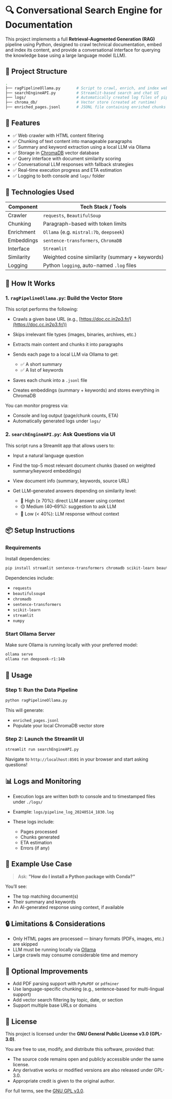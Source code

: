 # 🔍 Conversational Search Engine for Documentation

This project implements a full **Retrieval-Augmented Generation (RAG)** pipeline using Python, designed to crawl technical documentation, embed and index its content, and provide a conversational interface for querying the knowledge base using a large language model (LLM).



## 📁 Project Structure

```bash
.
├── ragPipelineOllama.py       # Script to crawl, enrich, and index web content
├── searchEngineAPI.py         # Streamlit-based search and chat UI
├── logs/                      # Automatically created log files of pipeline execution
├── chroma_db/                 # Vector store (created at runtime)
├── enriched_pages.jsonl       # JSONL file containing enriched chunks (created at runtime)
```

## 🚀 Features

* ✅ Web crawler with HTML content filtering
* ✅ Chunking of text content into manageable paragraphs
* ✅ Summary and keyword extraction using a local LLM via Ollama
* ✅ Storage in [ChromaDB](https://www.trychroma.com/) vector database
* ✅ Query interface with document similarity scoring
* ✅ Conversational LLM responses with fallback strategies
* ✅ Real-time execution progress and ETA estimation
* ✅ Logging to both console and `logs/` folder

## 🧠 Technologies Used

| Component  | Tech Stack / Tools                              |
| ---------- | ----------------------------------------------- |
| Crawler    | `requests`, `BeautifulSoup`                     |
| Chunking   | Paragraph-based with token limits               |
| Enrichment | `Ollama` (e.g. `mistral:7b`, `deepseek`)        |
| Embeddings | `sentence-transformers`, `ChromaDB`             |
| Interface  | `Streamlit`                                     |
| Similarity | Weighted cosine similarity (summary + keywords) |
| Logging    | Python `logging`, auto-named `.log` files       |



## 🧪 How It Works

### 1. `ragPipelineOllama.py`: Build the Vector Store

This script performs the following:

* Crawls a given base URL (e.g., [https://doc.cc.in2p3.fr/](https://doc.cc.in2p3.fr/))
* Skips irrelevant file types (images, binaries, archives, etc.)
* Extracts main content and chunks it into paragraphs
* Sends each page to a local LLM via Ollama to get:

  * ✅ A short summary
  * ✅ A list of keywords
* Saves each chunk into a `.jsonl` file
* Creates embeddings (summary + keywords) and stores everything in ChromaDB

You can monitor progress via:

* Console and log output (page/chunk counts, ETA)
* Automatically generated logs under `logs/`

### 2. `searchEngineAPI.py`: Ask Questions via UI

This script runs a Streamlit app that allows users to:

* Input a natural language question
* Find the top-5 most relevant document chunks (based on weighted summary/keyword embeddings)
* View document info (summary, keywords, source URL)
* Get LLM-generated answers depending on similarity level:

  * 🔵 High (≥ 70%): direct LLM answer using context
  * 🟡 Medium (40–69%): suggestion to ask LLM
  * 🔴 Low (< 40%): LLM response without context


## 📦 Setup Instructions

### Requirements

Install dependencies:

```bash
pip install streamlit sentence-transformers chromadb scikit-learn beautifulsoup4 requests bs4 sentence_transformers tiktoken dash dash_bootstrap_components torch asyncio
```

Dependencies include:

* `requests`
* `beautifulsoup4`
* `chromadb`
* `sentence-transformers`
* `scikit-learn`
* `streamlit`
* `numpy`

### Start Ollama Server

Make sure Ollama is running locally with your preferred model:

```bash
ollama serve
ollama run deepseek-r1:14b
```


## 🧰 Usage

### Step 1: Run the Data Pipeline

```bash
python ragPipelineOllama.py
```

This will generate:

* `enriched_pages.jsonl`
* Populate your local ChromaDB vector store

### Step 2: Launch the Streamlit UI

```bash
streamlit run searchEngineAPI.py
```

Navigate to `http://localhost:8501` in your browser and start asking questions!


## 📊 Logs and Monitoring

* Execution logs are written both to console and to timestamped files under `./logs/`
* Example: `logs/pipeline_log_20240514_1830.log`
* These logs include:

  * Pages processed
  * Chunks generated
  * ETA estimation
  * Errors (if any)


## 📌 Example Use Case

> Ask: **"How do I install a Python package with Conda?"**

You’ll see:

* The top matching document(s)
* Their summary and keywords
* An AI-generated response using context, if available


## 🔒 Limitations & Considerations

* Only HTML pages are processed — binary formats (PDFs, images, etc.) are skipped
* LLM must be running locally via [Ollama](https://ollama.com/)
* Large crawls may consume considerable time and memory


## 📁 Optional Improvements

* Add PDF parsing support with `PyMuPDF` or `pdfminer`
* Use language-specific chunking (e.g., sentence-based for multi-lingual support)
* Add vector search filtering by topic, date, or section
* Support multiple base URLs or domains


## 📝 License

This project is licensed under the **GNU General Public License v3.0 (GPL-3.0)**.

You are free to use, modify, and distribute this software, provided that:
- The source code remains open and publicly accessible under the same license.
- Any derivative works or modified versions are also released under GPL-3.0.
- Appropriate credit is given to the original author.

For full terms, see the [GNU GPL v3.0](https://www.gnu.org/licenses/gpl-3.0.en.html).
